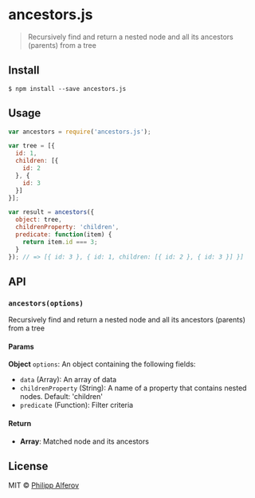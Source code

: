 # ancestors.js

> Recursively find and return a nested node and all its ancestors (parents)
from a tree

## Install

```
$ npm install --save ancestors.js
```

## Usage

```js
var ancestors = require('ancestors.js');

var tree = [{
  id: 1,
  children: [{
    id: 2
  }, {
    id: 3
  }]
}];

var result = ancestors({
  object: tree,
  childrenProperty: 'children',
  predicate: function(item) {
    return item.id === 3;
  }
}); // => [{ id: 3 }, { id: 1, children: [{ id: 2 }, { id: 3 }] }]

```

## API

### `ancestors(options)`
Recursively find and return a nested node and all its ancestors (parents) from a tree

#### Params
**Object** `options`: An object containing the following fields:
- `data` (Array): An array of data
- `childrenProperty` (String): A name of a property that contains nested nodes.
Default: 'children'
- `predicate` (Function): Filter criteria

#### Return
- **Array**: Matched node and its ancestors

## License
MIT © [Philipp Alferov](https://github.com/alferov)
